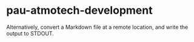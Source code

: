# pau-atmotech-development
Alternatively, convert a Markdown file at a remote location, and write the output to STDOUT.
